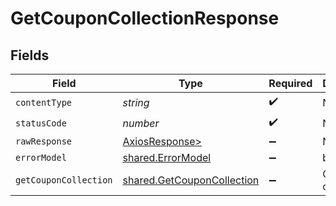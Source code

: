 # GetCouponCollectionResponse


## Fields

| Field                                                                    | Type                                                                     | Required                                                                 | Description                                                              |
| ------------------------------------------------------------------------ | ------------------------------------------------------------------------ | ------------------------------------------------------------------------ | ------------------------------------------------------------------------ |
| `contentType`                                                            | *string*                                                                 | :heavy_check_mark:                                                       | N/A                                                                      |
| `statusCode`                                                             | *number*                                                                 | :heavy_check_mark:                                                       | N/A                                                                      |
| `rawResponse`                                                            | [AxiosResponse>](https://axios-http.com/docs/res_schema)                 | :heavy_minus_sign:                                                       | N/A                                                                      |
| `errorModel`                                                             | [shared.ErrorModel](../../models/shared/errormodel.md)                   | :heavy_minus_sign:                                                       | bad request                                                              |
| `getCouponCollection`                                                    | [shared.GetCouponCollection](../../models/shared/getcouponcollection.md) | :heavy_minus_sign:                                                       | Coupon collection                                                        |